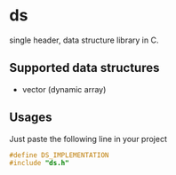 # ds

single header, data structure library in C.

## Supported data structures

- vector (dynamic array)

## Usages

Just paste the following line in your project

```c
#define DS_IMPLEMENTATION
#include "ds.h"
```
